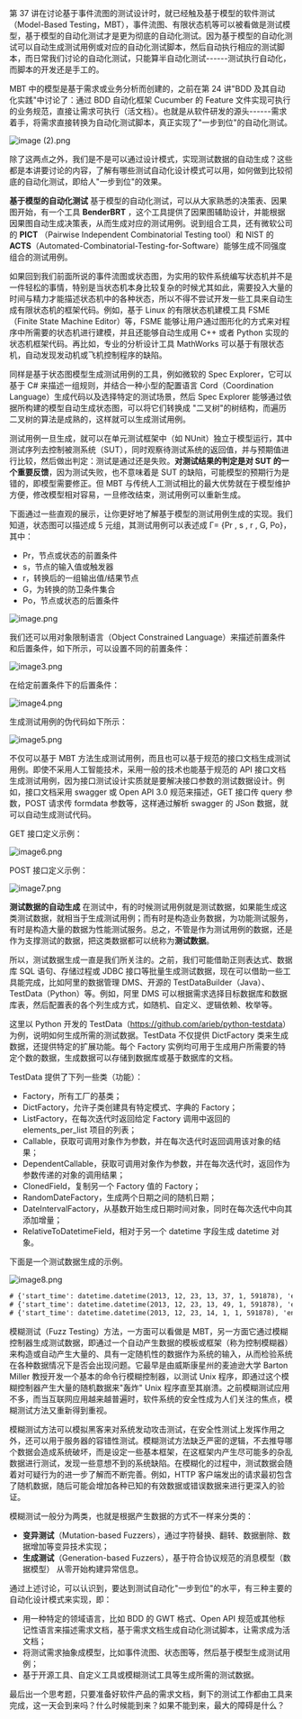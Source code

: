 第 37 讲在讨论基于事件流图的测试设计时，就已经触及基于模型的软件测试（Model-Based Testing，MBT），事件流图、有限状态机等可以被看做是测试模型，基于模型的自动化测试才是更为彻底的自动化测试。因为基于模型的自动化测试可以自动生成测试用例或对应的自动化测试脚本，然后自动执行相应的测试脚本，而日常我们讨论的自动化测试，只能算半自动化测试------测试执行自动化，而脚本的开发还是手工的。

MBT 中的模型是基于需求或业务分析而创建的，之前在第 24 讲"BDD 及其自动化实践"中讨论了：通过 BDD 自动化框架 Cucumber 的 Feature 文件实现可执行的业务规范，直接让需求可执行（活文档）。也就是从软件研发的源头------需求着手，将需求直接转换为自动化测试脚本，真正实现了"一步到位"的自动化测试。

![image (2).png](https://s0.lgstatic.com/i/image/M00/0E/FD/CgqCHl7Gf5uAB9zZAADGnnpRUSM676.png)

除了这两点之外，我们是不是可以通过设计模式，实现测试数据的自动生成？这些都是本讲要讨论的内容，了解有哪些测试自动化设计模式可以用，如何做到比较彻底的自动化测试，即给人"一步到位"的效果。

**基于模型的自动化测试** 基于模型的自动化测试，可以从大家熟悉的决策表、因果图开始，有一个工具 **BenderBRT** ，这个工具提供了因果图辅助设计，并能根据因果图自动生成决策表，从而生成对应的测试用例。说到组合工具，还有微软公司的 **PICT** （Pairwise Independent Combinatorial Testing tool）和 NIST 的 **ACTS**（Automated-Combinatorial-Testing-for-Software）能够生成不同强度组合的测试用例。

如果回到我们前面所说的事件流图或状态图，为实用的软件系统编写状态机并不是一件轻松的事情，特别是当状态机本身比较复杂的时候尤其如此，需要投入大量的时间与精力才能描述状态机中的各种状态，所以不得不尝试开发一些工具来自动生成有限状态机的框架代码。例如，基于 Linux 的有限状态机建模工具 FSME（Finite State Machine Editor）等，FSME 能够让用户通过图形化的方式来对程序中所需要的状态机进行建模，并且还能够自动生成用 C++ 或者 Python 实现的状态机框架代码。再比如，专业的分析设计工具 MathWorks 可以基于有限状态机，自动发现发动机或飞机控制程序的缺陷。

同样是基于状态图模型生成测试用例的工具，例如微软的 Spec Explorer，它可以基于 C# 来描述一组规则，并结合一种小型的配置语言 Cord（Coordination Language）生成代码以及选择特定的测试场景，然后 Spec Explorer 能够通过依据所构建的模型自动生成状态图，可以将它们转换成 "二叉树"的树结构，而遍历二叉树的算法是成熟的，这样就可以生成测试用例。

测试用例一旦生成，就可以在单元测试框架中（如 NUnit）独立于模型运行，其中测试序列去控制被测系统（SUT），同时观察待测试系统的返回值，并与预期值进行比较，然后做出判定：测试是通过还是失败。**对测试结果的判定是对 SUT 的一个重要反馈**，因为测试失败，也不意味着是 SUT 的缺陷，可能模型的预期行为是错的，即模型需要修正。但 MBT 与传统人工测试相比的最大优势就在于模型维护方便，修改模型相对容易，一旦修改结束，测试用例可以重新生成。

下面通过一些直观的展示，让你更好地了解基于模型的测试用例生成的实现。我们知道，状态图可以描述成 5 元组，其测试用例可以表述成 Γ= {Pr , s , r , G, Po}，其中：

* Pr，节点或状态的前置条件
* s，节点的输入值或触发器
* r，转换后的一组输出值/结果节点
* G，为转换的防卫条件集合
* Po，节点或状态的后置条件

![image.png](https://s0.lgstatic.com/i/image/M00/0E/FC/CgqCHl7GfVWAHJ6QAABay5X0GBg771.png)

我们还可以用对象限制语言（Object Constrained Language）来描述前置条件和后置条件，如下所示，可以设置不同的前置条件：

![image3.png](https://s0.lgstatic.com/i/image/M00/0E/FE/CgqCHl7GgAiASQqXAADhNYIE5yA095.png)

在给定前置条件下的后置条件：

![image4.png](https://s0.lgstatic.com/i/image/M00/0E/F2/Ciqc1F7GgBaAJDBSAAD9uAjeLkc253.png)

生成测试用例的伪代码如下所示：

![image5.png](https://s0.lgstatic.com/i/image/M00/0E/FE/CgqCHl7GgCaAEV4pAAJ0nzqWxUU092.png)

不仅可以基于 MBT 方法生成测试用例，而且也可以基于规范的接口文档生成测试用例。即使不采用人工智能技术，采用一般的技术也能基于规范的 API 接口文档生成测试用例，因为接口测试设计实质就是要解决接口参数的测试数据设计。例如，接口文档采用 swagger 或 Open API 3.0 规范来描述，GET 接口传 query 参数，POST 请求传 formdata 参数等，这样通过解析 swagger 的 JSon 数据，就可以自动生成测试代码。

GET 接口定义示例：

![image6.png](https://s0.lgstatic.com/i/image/M00/0E/F2/Ciqc1F7GgEuAHEsRAAEQq5gi3wU537.png)

POST 接口定义示例：

![image7.png](https://s0.lgstatic.com/i/image/M00/0E/FE/CgqCHl7GgFyAeTLRAAEHDji8uCo254.png)

**测试数据的自动生成** 在测试中，有的时候测试用例就是测试数据，如果能生成这类测试数据，就相当于生成测试用例；而有时是构造业务数据，为功能测试服务，有时是构造大量的数据为性能测试服务。总之，不管是作为测试用例的数据，还是作为支撑测试的数据，把这类数据都可以统称为**测试数据**。

所以，测试数据生成一直是我们所关注的。之前，我们可能借助正则表达式、数据库 SQL 语句、存储过程或 JDBC 接口等批量生成测试数据，现在可以借助一些工具能完成，比如阿里的数据管理 DMS、开源的 TestDataBuilder（Java）、TestData（Python）等。例如，阿里 DMS 可以根据需求选择目标数据库和数据库表，然后配置表的各个列生成方式，如随机、自定义、逻辑依赖、枚举等。

这里以 Python 开发的 TestData（<https://github.com/arieb/python-testdata>）为例，说明如何生成所需的测试数据。TestData 不仅提供 DictFactory 类来生成数据，还提供特定的扩展功能。每个 Factory 实例均可用于生成用户所需要的特定个数的数据，生成数据可以存储到数据库或基于数据库的文档。

TestData 提供了下列一些类（功能）：

* Factory，所有工厂的基类；
* DictFactory，允许子类创建具有特定模式、字典的 Factory；
* ListFactory，在每次迭代时返回给定 Factory 调用中返回的 elements_per_list 项目的列表；
* Callable，获取可调用对象作为参数，并在每次迭代时返回调用该对象的结果；
* DependentCallable，获取可调用对象作为参数，并在每次迭代时，返回作为参数传递的对象的调用结果；
* ClonedField，复制另一个 Factory 值的 Factory；
* RandomDateFactory，生成两个日期之间的随机日期；
* DateIntervalFactory，从基数开始生成日期时间对象，同时在每次迭代中向其添加增量；
* RelativeToDatetimeField，相对于另一个 datetime 字段生成 datetime 对象。

下面是一个测试数据生成的示例。

![image8.png](https://s0.lgstatic.com/i/image/M00/0E/F2/Ciqc1F7GgG6ADV6wAADtqomJc4s857.png)

```html
# {'start_time': datetime.datetime(2013, 12, 23, 13, 37, 1, 591878), 'end_time': datetime.datetime(2013, 12, 23, 13, 57, 1, 591878), 'event_code': 'USER_CONNECTED'}
# {'start_time': datetime.datetime(2013, 12, 23, 13, 49, 1, 591878), 'end_time': datetime.datetime(2013, 12, 23, 14, 9, 1, 591878), 'event_code': 'USER_LOGIN'}
# {'start_time': datetime.datetime(2013, 12, 23, 14, 1, 1, 591878), 'end_time': datetime.datetime(2013, 12, 23, 14, 21, 1, 591878), 'event_code': 'USER_DISCONNECT'}
```

模糊测试（Fuzz Testing）方法，一方面可以看做是 MBT，另一方面它通过模糊控制器生成测试数据，即通过一个自动产生数据的模板或框架（称为控制模糊器）来构造或自动产生大量的、具有一定随机性的数据作为系统的输入，从而检验系统在各种数据情况下是否会出现问题。它最早是由威斯康星州的麦迪逊大学 Barton Miller 教授开发一个基本的命令行模糊控制器，以测试 Unix 程序，即通过这个模糊控制器产生大量的随机数据来"轰炸" Unix 程序直至其崩溃。之前模糊测试应用不多，而当互联网应用越来越普遍时，软件系统的安全性成为人们关注的焦点，模糊测试方法又重新得到重视。

模糊测试方法可以模拟黑客来对系统发动攻击测试，在安全性测试上发挥作用之外，还可以用于服务器的容错性测试。模糊测试方法缺乏严密的逻辑，不去推导哪个数据会造成系统破坏，而是设定一些基本框架，在这框架内产生尽可能多的杂乱数据进行测试，发现一些意想不到的系统缺陷。在模糊化的过程中，测试数据会随着对可疑行为的进一步了解而不断完善。例如，HTTP 客户端发出的请求最初包含了随机数据，随后可能会增加各种已知的有效数据或错误数据来进行更深入的验证。

模糊测试一般分为两类，也就是根据产生数据的方式不一样来分类的：

* **变异测试**（Mutation-based Fuzzers），通过字符替换、翻转、数据删除、数据增加等变异技术实现；
* **生成测试**（Generation-based Fuzzers），基于符合协议规范的消息模型（数据模型） 从零开始构建异常信息。

通过上述讨论，可以认识到，要达到测试自动化"一步到位"的水平，有三种主要的自动化设计模式来实现，即：

* 用一种特定的领域语言，比如 BDD 的 GWT 格式、Open API 规范或其他标记性语言来描述需求文档，基于需求文档生成自动化测试脚本，让需求成为活文档；
* 将测试需求抽象成模型，比如事件流图、状态图等，然后基于模型生成测试用例；
* 基于开源工具、自定义工具或模糊测试工具等生成所需的测试数据。

最后出一个思考题，只要准备好软件产品的需求文档，剩下的测试工作都由工具来完成，这一天会到来吗？什么时候能到来？如果不能到来，最大的障碍是什么？
